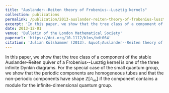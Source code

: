 ```yaml
---
title: "Auslander--Reiten theory of Frobenius--Lusztig kernels"
collection: publications
permalink: /publication/2013-auslander-reiten-theory-of-frobenius-lusztig-kernels
excerpt: 'In this paper, we show that the tree class of a component of the stable Auslander–Reiten quiver of a Frobenius--Lusztig kernel is one of the three infinite Dynkin diagrams. For the special case of the small quantum group, we show that the periodic components are homogeneous tubes and that the non-periodic components have shape $\mathbb{Z}[\mathbb{A}_\infty]$ if the component contains a module for the infinite-dimensional quantum group.'
date: 2013-12-01
venue: 'Bulletin of the London Mathematical Society'
paperurl: 'https://doi.org/10.1112/blms/bdt064'
citation: 'Julian Külshammer (2013). &quot;Auslander--Reiten theory of Frobenius--Lusztig kernels.&quot; <i>Bulletin of the London Mathematical Society</i>. 45(6).'
---
```

In this paper, we show that the tree class of a component of the stable Auslander–Reiten quiver of a Frobenius--Lusztig kernel is one of the three infinite Dynkin diagrams. For the special case of the small quantum group, we show that the periodic components are homogeneous tubes and that the non-periodic components have shape $\mathbb{Z}[\mathbb{A}_\infty]$ if the component contains a module for the infinite-dimensional quantum group.
